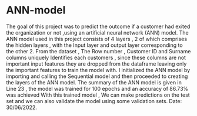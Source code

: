# ANN-model
The goal of this project was to predict the outcome if a customer had exited the organization or not ,using an artificial neural network (ANN) model.  The ANN model used in this project consists of 4 layers , 2 of which comprises the hidden layers , with the Input layer and output layer corresponding to the other 2.  From the dataset , The Row number , Customer ID and Surname columns uniquely Identifies each customers , since these columns are not important input features they are dropped from the dataframe leaving only the important features to train the model with.  I initialized the ANN model by importing and calling the Sequential model and then proceeded to creating the layers of the ANN model.  The summary of the ANN model is given in Line 23 , the model was trained for 100 epochs and an accuracy of 86.73% was achieved  With this trained model , We can make predictions on the test set and we can also validate the model using some validation sets.  Date: 30/06/2022.

